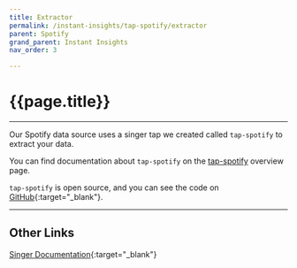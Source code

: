 ```yaml
---
title: Extractor
permalink: /instant-insights/tap-spotify/extractor
parent: Spotify
grand_parent: Instant Insights
nav_order: 3

---
```


# {{page.title}}

---

Our Spotify data source uses a singer tap we created called `tap-spotify` to extract your data. 

You can find documentation about `tap-spotify` on the [tap-spotify]({{site.baseurl}}/instant-insights/tap-spotify) overview page.

`tap-spotify` is open source, and you can see the code on [GitHub](https://github.com/Matatika/tap-spotify){:target="_blank"}.

---

## Other Links

[Singer Documentation](https://github.com/singer-io/getting-started){:target="_blank"}
